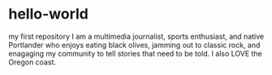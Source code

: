 # hello-world
my first repository
I am a multimedia journalist, sports enthusiast, and native Portlander who enjoys eating black olives, jamming out to classic rock, and enagaging my community to tell stories that need to be told.
I also LOVE the Oregon coast.
